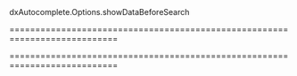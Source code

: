 <!--id-->dxAutocomplete.Options.showDataBeforeSearch<!--/id-->
===========================================================================
<!--hidden--><!--/hidden-->
===========================================================================

